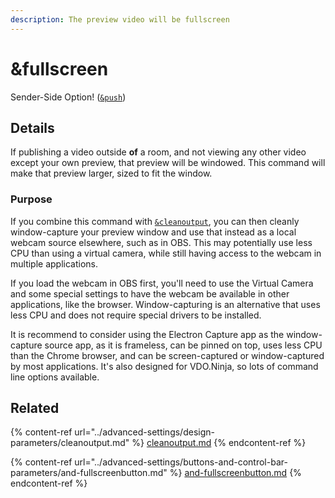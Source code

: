 ```yaml
---
description: The preview video will be fullscreen
---
```


# \&fullscreen

Sender-Side Option! ([`&push`](push.md))

## Details

If publishing a video outside **of** a room, and not viewing any other video except your own preview, that preview will be windowed. This command will make that preview larger, sized to fit the window.

### Purpose

If you combine this command with [`&cleanoutput`](../advanced-settings/design-parameters/cleanoutput.md), you can then cleanly window-capture your preview window and use that instead as a local webcam source elsewhere, such as in OBS. This may potentially use less CPU than using a virtual camera, while still having access to the webcam in multiple applications.

If you load the webcam in OBS first, you'll need to use the Virtual Camera and some special settings to have the webcam be available in other applications, like the browser. Window-capturing is an alternative that uses less CPU and does not require special drivers to be installed.

It is recommend to consider using the Electron Capture app as the window-capture source app, as it is frameless, can be pinned on top, uses less CPU than the Chrome browser, and can be screen-captured or window-captured by most applications. It's also designed for VDO.Ninja, so lots of command line options available.

## Related

{% content-ref url="../advanced-settings/design-parameters/cleanoutput.md" %}
[cleanoutput.md](../advanced-settings/design-parameters/cleanoutput.md)
{% endcontent-ref %}

{% content-ref url="../advanced-settings/buttons-and-control-bar-parameters/and-fullscreenbutton.md" %}
[and-fullscreenbutton.md](../advanced-settings/buttons-and-control-bar-parameters/and-fullscreenbutton.md)
{% endcontent-ref %}
